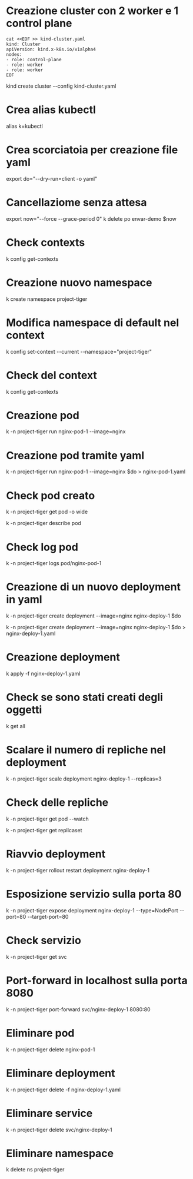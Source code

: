 # Creazione cluster con 2 worker e 1 control plane

```
cat <<EOF >> kind-cluster.yaml
kind: Cluster
apiVersion: kind.x-k8s.io/v1alpha4
nodes:
- role: control-plane
- role: worker
- role: worker
EOF
```

kind create cluster --config kind-cluster.yaml

# Crea alias kubectl
alias k=kubectl

# Crea scorciatoia per creazione file yaml
export do="--dry-run=client -o yaml"

# Cancellaziome senza attesa
export now="--force --grace-period 0"
k delete po envar-demo $now

# Check contexts
k config get-contexts

# Creazione nuovo namespace
k create namespace project-tiger

# Modifica namespace di default nel context
k config set-context --current --namespace="project-tiger"

# Check del context
k config get-contexts

# Creazione pod
k -n project-tiger run nginx-pod-1 --image=nginx

# Creazione pod tramite yaml
k -n project-tiger run nginx-pod-1 --image=nginx $do > nginx-pod-1.yaml

# Check pod creato
k -n project-tiger get pod -o wide

k -n project-tiger describe pod

# Check log pod

k -n project-tiger logs pod/nginx-pod-1

# Creazione di un nuovo deployment in yaml
k -n project-tiger create deployment --image=nginx nginx-deploy-1 $do 

k -n project-tiger create deployment --image=nginx nginx-deploy-1 $do > nginx-deploy-1.yaml

# Creazione deployment
k apply -f nginx-deploy-1.yaml

# Check se sono stati creati degli oggetti
k get all

# Scalare il numero di repliche nel deployment
k -n project-tiger scale deployment nginx-deploy-1 --replicas=3

# Check delle repliche
k -n project-tiger get pod --watch

k -n project-tiger get replicaset

# Riavvio deployment

k -n project-tiger rollout restart deployment nginx-deploy-1 

# Esposizione servizio sulla porta 80
k -n project-tiger expose deployment nginx-deploy-1 --type=NodePort --port=80 --target-port=80

# Check servizio
k -n project-tiger get svc

# Port-forward in localhost sulla porta 8080
k -n project-tiger port-forward svc/nginx-deploy-1 8080:80

# Eliminare pod
k -n project-tiger delete nginx-pod-1

# Eliminare deployment
k -n project-tiger delete -f nginx-deploy-1.yaml

# Eliminare service
k -n project-tiger delete svc/nginx-deploy-1

# Eliminare namespace
k delete ns project-tiger
